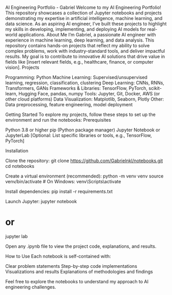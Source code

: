 AI Engineering Portfolio - Gabriel
Welcome to my AI Engineering Portfolio! This repository showcases a collection of Jupyter notebooks and projects demonstrating my expertise in artificial intelligence, machine learning, and data science. As an aspiring AI engineer, I’ve built these projects to highlight my skills in developing, implementing, and deploying AI models for real-world applications.
About Me
I’m Gabriel, a passionate AI engineer with experience in machine learning, deep learning, and data analysis. This repository contains hands-on projects that reflect my ability to solve complex problems, work with industry-standard tools, and deliver impactful results. My goal is to contribute to innovative AI solutions that drive value in fields like [insert relevant fields, e.g., healthcare, finance, or computer vision].
Projects

Programming: Python
Machine Learning: Supervised/unsupervised learning, regression, classification, clustering
Deep Learning: CNNs, RNNs, Transformers, GANs
Frameworks & Libraries: TensorFlow, PyTorch, scikit-learn, Hugging Face, pandas, numpy
Tools: Jupyter, Git, Docker, AWS (or other cloud platforms)
Data Visualization: Matplotlib, Seaborn, Plotly
Other: Data preprocessing, feature engineering, model deployment

Getting Started
To explore my projects, follow these steps to set up the environment and run the notebooks:
Prerequisites

Python 3.8 or higher
pip (Python package manager)
Jupyter Notebook or JupyterLab
[Optional: List specific libraries or tools, e.g., TensorFlow, PyTorch]

Installation

Clone the repository:
git clone https://github.com/Gabrielnkl/notebooks.git
cd notebooks


Create a virtual environment (recommended):
python -m venv venv
source venv/bin/activate  # On Windows: venv\Scripts\activate


Install dependencies:
pip install -r requirements.txt


Launch Jupyter:
jupyter notebook
# or
jupyter lab


Open any .ipynb file to view the project code, explanations, and results.


How to Use
Each notebook is self-contained with:

Clear problem statements
Step-by-step code implementations
Visualizations and results
Explanations of methodologies and findings

Feel free to explore the notebooks to understand my approach to AI engineering challenges.
